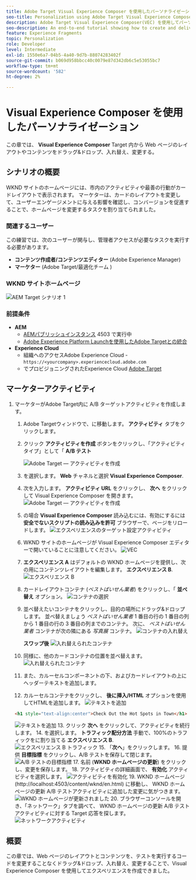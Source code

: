 ```yaml
---
title: Adobe Target Visual Experience Composer を使用したパーソナライゼーション
seo-title: Personalization using Adobe Target Visual Experience Composer (VEC)
description: Adobe Target Visual Experience Composer(VEC) を使用してパーソナライズされたエクスペリエンスを作成して配信する方法を示す、エンドツーエンドのチュートリアルです。
seo-description: An end-to-end tutorial showing how to create and deliver personalized experience using Adobe Target Visual Experience Composer (VEC).
feature: Experience Fragments
topic: Personalization
role: Developer
level: Intermediate
exl-id: 1550e6a7-04b5-4a40-9d7b-88074283402f
source-git-commit: b069d958bbcc40c0079e87d342db6c5e53055bc7
workflow-type: tm+mt
source-wordcount: '582'
ht-degree: 2%

---
```


# Visual Experience Composer を使用したパーソナライゼーション

この章では、 **Visual Experience Composer** Target 内から Web ページのレイアウトやコンテンツをドラッグ&amp;ドロップ、入れ替え、変更する。

## シナリオの概要

WKND サイトのホームページには、市内のアクティビティや最善の行動がカードレイアウトで表示されます。 マーケターは、カードのレイアウトを変更して、ユーザーエンゲージメントに与える影響を確認し、コンバージョンを促進することで、ホームページを変更するタスクを割り当てられました。

### 関連するユーザー

この練習では、次のユーザーが関与し、管理者アクセスが必要なタスクを実行する必要があります。

* **コンテンツ作成者/コンテンツエディター** (Adobe Experience Manager)
* **マーケター** (Adobe Target/最適化チーム )

### WKND サイトホームページ

![AEM Target シナリオ 1](assets/personalization-use-case-3/aem-target-use-case-3.png)

### 前提条件

* **AEM**
   * [AEMパブリッシュインスタンス](./implementation.md#getting-aem) 4503 で実行中
   * [Adobe Experience Platform Launchを使用したAdobe Targetとの統合](./using-launch-adobe-io.md#aem-target-using-launch-by-adobe)
* **Experience Cloud**
   * 組織へのアクセスAdobe Experience Cloud - `https://<yourcompany>.experiencecloud.adobe.com`
   * でプロビジョニングされたExperience Cloud [Adobe Target](https://experiencecloud.adobe.com)

## マーケターアクティビティ

1. マーケターがAdobe Target内に A/B ターゲットアクティビティを作成します。
   1. Adobe Targetウィンドウで、に移動します。 **アクティビティ** タブをクリックします。
   2. クリック **アクティビティを作成** ボタンをクリックし、「アクティビティタイプ」として「 **A/B テスト**

      ![Adobe Target — アクティビティを作成](assets/personalization-use-case-2/create-ab-activity.png)
   3. を選択します。 **Web** チャネルと選択 **Visual Experience Composer**.
   4. 次を入力します。 **アクティビティ URL** をクリックし、 **次へ** をクリックして Visual Experience Composer を開きます。
      ![Adobe Target — アクティビティを作成](assets/personalization-use-case-2/create-activity-ab-name.png)
   5. の場合 **Visual Experience Composer** 読み込むには、有効にするには **安全でないスクリプトの読み込みを許可** ブラウザーで、ページをリロードします。
      ![エクスペリエンスのターゲット設定アクティビティ](assets/personalization-use-case-1/load-unsafe-scripts.png)
   6. WKND サイトのホームページが Visual Experience Composer エディターで開いていることに注意してください。
      ![VEC](assets/personalization-use-case-2/vec.png)
   7. **エクスペリエンス A** はデフォルトの WKND ホームページを提供し、次の用にコンテンツレイアウトを編集します。 **エクスペリエンス B**.
      ![エクスペリエンス B](assets/personalization-use-case-3/use-case3-experience-b.png)
   8. カードレイアウトコンテナ (*ベストばいせん業者*) をクリックし、「 **並べ替え** オプション。
      ![コンテナの選択](assets/personalization-use-case-3/container-selection.png)
   9. 並べ替えたいコンテナをクリックし、目的の場所にドラッグ&amp;ドロップします。 並べ替えましょう *ベストばいせん業者* 1 番目の行の 1 番目の列から 1 番目の行の 3 番目の列までのコンテナ。 次に、 *ベストばいせん業者* コンテナが次の隣にある *写真展* コンテナ。
      ![コンテナの入れ替え](assets/personalization-use-case-3/container-swap.png)

      **スワップ後**
      ![入れ替えられたコンテナ](assets/personalization-use-case-3/after-swap-1-3.png)
   10. 同様に、他のカードコンテナの位置を並べ替えます。
      ![入れ替えられたコンテナ](assets/personalization-use-case-3/after-swap-all.png)
   11. また、カルーセルコンポーネントの下、およびカードレイアウトの上にヘッダーテキストを追加します。
   12. カルーセルコンテナをクリックし、 **後に挿入/HTML** オプションを使用してHTMLを追加します。
      ![テキストを追加](assets/personalization-use-case-3/add-text.png)

      ```html
      <h1 style="text-align:center">Check Out the Hot Spots in Town</h1>
      ```

      ![テキストを追加](assets/personalization-use-case-3/after-changes.png)
   13. クリック **次へ** をクリックして、アクティビティを続行します。
   14. を選択します。 **トラフィック配分方法** 手動で、100%のトラフィックをに割り当てる **エクスペリエンス B**.
      ![エクスペリエンス B トラフィック](assets/personalization-use-case-2/traffic.png)
   15. 「**次へ**」をクリックします。
   16. 提供 **目標指標** をクリックし、A/B テストを保存して閉じます。
      ![A/B テストの目標指標](assets/personalization-use-case-2/goal-metric.png)
   17. 名前 (**WKND ホームページの更新**) をクリックし、変更を保存します。
   18. アクティビティの詳細画面で、 **有効化** アクティビティを選択します。
      ![アクティビティを有効化](assets/personalization-use-case-3/save-activity.png)
   19. WKND ホームページ (http://localhost:4503/content/wknd/en.html) に移動し、 WKND ホームページの更新 A/B テストアクティビティに追加した変更に気がつきます。
      ![WKND ホームページが更新されました](assets/personalization-use-case-3/activity-result.png)
   20. ブラウザーコンソールを開き、「ネットワーク」タブを調べて、 WKND ホームページの更新 A/B テストアクティビティに対する Target 応答を探します。
      ![ネットワークアクティビティ](assets/personalization-use-case-3/activity-result.png)

## 概要

この章では、Web ページのレイアウトとコンテンツを、テストを実行するコードを変更することなくドラッグ&amp;ドロップ、入れ替え、変更することで、Visual Experience Composer を使用してエクスペリエンスを作成できました。

